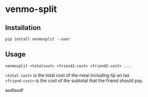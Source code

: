 # venmo-split

## Installation

`pip install venmosplit --user`

## Usage
`venmosplit <totalcost> <friend1-cost> <friend2-cost> ....`

`<total cost>` is the total cost of the meal including tip an tax<br>
`<friend-cost>` is the cost of the subtotal that the friend should pay. 


asdfasdf
